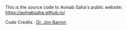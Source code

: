 This is the source code to Avinab Saha's public website: https://avinabsaha.github.io/.


Code Credits : <a href="https://jonbarron.info/" target="_blank">Dr. Jon Barron </a>